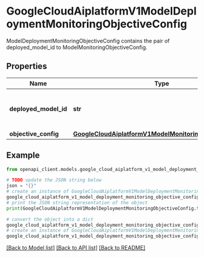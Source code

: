 # GoogleCloudAiplatformV1ModelDeploymentMonitoringObjectiveConfig

ModelDeploymentMonitoringObjectiveConfig contains the pair of deployed_model_id to ModelMonitoringObjectiveConfig.

## Properties

Name | Type | Description | Notes
------------ | ------------- | ------------- | -------------
**deployed_model_id** | **str** | The DeployedModel ID of the objective config. | [optional] 
**objective_config** | [**GoogleCloudAiplatformV1ModelMonitoringObjectiveConfig**](GoogleCloudAiplatformV1ModelMonitoringObjectiveConfig.md) |  | [optional] 

## Example

```python
from openapi_client.models.google_cloud_aiplatform_v1_model_deployment_monitoring_objective_config import GoogleCloudAiplatformV1ModelDeploymentMonitoringObjectiveConfig

# TODO update the JSON string below
json = "{}"
# create an instance of GoogleCloudAiplatformV1ModelDeploymentMonitoringObjectiveConfig from a JSON string
google_cloud_aiplatform_v1_model_deployment_monitoring_objective_config_instance = GoogleCloudAiplatformV1ModelDeploymentMonitoringObjectiveConfig.from_json(json)
# print the JSON string representation of the object
print(GoogleCloudAiplatformV1ModelDeploymentMonitoringObjectiveConfig.to_json())

# convert the object into a dict
google_cloud_aiplatform_v1_model_deployment_monitoring_objective_config_dict = google_cloud_aiplatform_v1_model_deployment_monitoring_objective_config_instance.to_dict()
# create an instance of GoogleCloudAiplatformV1ModelDeploymentMonitoringObjectiveConfig from a dict
google_cloud_aiplatform_v1_model_deployment_monitoring_objective_config_from_dict = GoogleCloudAiplatformV1ModelDeploymentMonitoringObjectiveConfig.from_dict(google_cloud_aiplatform_v1_model_deployment_monitoring_objective_config_dict)
```
[[Back to Model list]](../README.md#documentation-for-models) [[Back to API list]](../README.md#documentation-for-api-endpoints) [[Back to README]](../README.md)


